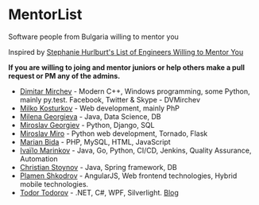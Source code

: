 # MentorList

Software people from Bulgaria willing to mentor you

Inspired by [Stephanie Hurlburt's List of Engineers Willing to Mentor You](http://stephaniehurlburt.com/blog/2016/11/14/list-of-engineers-willing-to-mentor-you)

**If you are willing to joing and mentor juniors or help others make a pull request or PM any of the admins.**

- [Dimitar Mirchev](https://www.linkedin.com/in/dimitar-mirchev-391b674/) - Modern C++, Windows programming, some Python, mainly py.test. Facebook, Twitter & Skype - DVMirchev
- [Milko Kosturkov](https://www.facebook.com/mkosturkov) - Web development, mainly PhP
- [Milena Georgieva](https://www.facebook.com/milena.georgieva.12139) - Java, Data Science, DB
- [Miroslav Georgiev](https://www.facebook.com/migush) - Python, Django, SQL
- [Miroslav Miro](https://www.facebook.com/emandem) -  Python web development, Tornado, Flask 
- [Marian Bida](https://www.linkedin.com/in/marianbida) - PHP, MySQL, HTML, JavaScript
- [Ivaïlo Marinkov](https://github.com/ivaivalous) - Java, Go, Python, CI/CD, Jenkins, Quality Assurance, Automation
- [Christian Stoynov](https://www.facebook.com/christian.stoynov) - Java, Spring framework, DB
- [Plamen Shkodrov](https://www.facebook.com/plamen.shkodrov) - AngularJS, Web frontend technologies, Hybrid mobile technologies.
- [Todor Todorov](https://github.com/totollygeek/) - .NET, C#, WPF, Silverlight. [Blog](http://www.todorov.bg)
